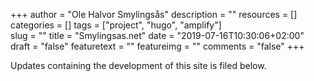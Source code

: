 +++
author = "Ole Halvor Smylingsås"
description = ""
resources = []
categories = []
tags = ["project", "hugo", "amplify"]  
slug = ""
title = "Smylingsas.net"
date = "2019-07-16T10:30:06+02:00"
draft = "false"
featuretext = ""
featureimg = ""
comments = "false"
+++

Updates containing the development of this site is filed below.